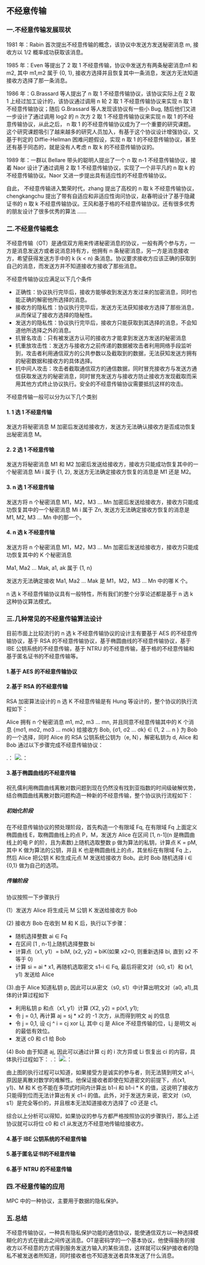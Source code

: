 ## 不经意传输

### 一.不经意传输发展现状

1981 年：Rabin 首次提出不经意传输的概念，该协议中发送方发送秘密消息 m, 接收方以 1/2 概率成功获取该消息。

1985 年：Even 等提出了 2 取 1 不经意传输，协议中发送方有两条秘密消息m1 和 m2, 其中 m1,m2 属于 {0, 1}, 接收方选择并且恢复其中一条消息，发送方无法知道接收方选择了那一条消息。

1986 年：G.Brassard 等人提出了 n 取 1 不经意传输协议，该协议实际上在 2 取 1 上经过加工设计的，该协议通过调用 n 轮 2 取 1 不经意传输协议来实现 n 取 1 不经意传输协议；随后 G.Brassard 等人发现该协议有一些小 Bug, 随后他们又进一步设计了通过调用 log2 的 n 次方 2 取 1 不经意传输协议来实现 n 取 1 的不经意传输协议，从此之后， n 取 1 的不经意传输协议成为了一个重要的研究课题。这个研究课题吸引了越来越多的研究人员加入，有基于这个协议设计增强协议，又基于判定的 Diffie-Hellman 困难问题假设，实现 n 取 1 的不经意传输协议，甚至还有基于同态的，就是没有人考虑 n 取 k 的不经意传输协议的。

1989 年：一群以 Bellare 带头的聪明人提出了一个 n 取 n-1 不经意传输协议，接着 Naor 设计了通过调用 2 取 1 不经意传输协议，实现了一个非平凡的 n 取 k 的不经意传输协议。Naor 又进一步提出具有适应性的不经意传输协议。

自此， 不经意传输进入繁荣时代，zhang 提出了高校的 n 取 k 不经意传输协议，chengkangchu 提出了带有自适应和非适应性询问协议，赵春明设计了基于隐藏证书的 n 取 k 不经意传输协议。王风和基于格的不经意传输协议。还有很多优秀的朋友设计了很多优秀的算法 ......


### 二.不经意传输概念

不经意传输（OT）是通信双方用来传递秘密消息的协议，一般有两个参与方，一方是消息发送方或者说消息持有方，他拥有 n 条秘密消息，另一方是消息接收方，希望获得发送方手中的 k (k < n) 条消息。协议要求接收方应该正确的获取到自己的消息，而发送方并不知道接收方接收了那些消息。

不经意传输协议应满足以下几个条件

- 正确性：协议执行完毕后，接收方能够收到发送方发过来的加密消息，同时也能正确的解密他所选择的消息。
- 接收方的隐私性：协议执行完毕后，发送方无法获知接收方选择了那些消息，从而保证了接收方选择的隐秘性。
- 发送方的隐私性：协议执行完毕后，接收方只能获取到其选择的消息，不会知道他所选择之外的消息。
- 抗冒名攻击：只有被发送方认可的接收方才能拿到发送方发送的秘密消息
- 抗重放攻击性：发送方与接收方之前传递的数据被攻击者利用网络手段监听到，攻击者利用通信双方的公共参数以及截取到的数据，无法获知发送方拥有的秘密数据和接收方的具体选择。
- 抗中间人攻击：攻击者截取通信双方的通信数据，同时冒充接收方与发送方通信获取发送方的秘密消息，同时冒充发送方与接收方防止接收方发现截取而采用其他方式终止协议执行。安全的不经意传输协议需要抵抗这样的攻击。

不经意传输一般可以分为以下几个类别

#### 1. 1 选 1 不经意传输

发送方将秘密消息 M 加密后发送给接收方，发送方无法确认接收方是否成功恢复出秘密消息 M。

#### 2. 2 选 1 不经意传输

发送方将秘密消息 M1 和 M2 加密后发送给接收方，接收方只能成功恢复其中的一个秘密消息 Mi i 属于 {1, 2}, 发送方无法确定接收方恢复的消息是 M1 还是 M2。

#### 3. n 选 1 不经意传输

发送方将 n 个秘密消息 M1，M2，M3 ... Mn 加密后发送给接收方，接收方只能成功恢复其中的一个秘密消息 Mi i 属于 Zn, 发送方无法确定接收方恢复的消息是 M1, M2, M3 ... Mn 中的那一个。


#### 4. n 选 k 不经意传输

发送方将 n 个秘密消息 M1，M2，M3 ... Mn 加密后发送给接收方，接收方只能成功恢复其中的 K 个秘密消息

Ma1, Ma2 ... Mak, a1, ak 属于 {1, n}

发送方无法确定接收 Ma1, Ma2 ... Mak 是 M1，M2，M3 ... Mn 中的哪 K 个。


n 选 k 不经意传输协议具有一般特性，所有我们的整个分享论述都是基于 n 选 k 这种协议算法模式。


### 三.几种常见的不经意传输算法设计

目前市面上比较流行的 n 选 k 不经意传输协议的设计主有要基于 AES 的不经意传输协议，基于 RSA 的不经意传输协议，基于椭圆曲线的不经意传输协议，基于 IBE 公钥系统的不经意传输，基于 NTRU 的不经意传输，基于格的不经意传输和基于匿名证书的不经意传输等。

#### 1.基于 AES 的不经意传输协议


#### 2.基于 RSA 的不经意传输

RSA 加密算法设计的 n 选 K 不经意传输是有 Hung 等设计的，整个协议的执行流程如下：

Alice 拥有 n 个秘密消息 m1, m2, m3 ... mn, 并且同意不经意传输其中的 K 个消息 {mσ1, mσ2, mσ3 ... mσk} 给接收方 Bob, {σ1, σ2 ... σk} ∈ {1, 2 ... n } 为 Bob 的一个选择，同时 Alice 的 RSA 公钥系统公钥为（e, N），解密私钥为 d, Alice 和 Bob 通过以下步骤完成不经意传输协议：

.： 
    ![.： 
](https://github.com/guoshijiang/cryptography/blob/master/img/rsaot.jpeg)


#### 3.基于椭圆曲线的不经意传输

祝孔儒利用椭圆曲线离散对数问题到现在仍然没有找到亚指数的时间级破解优势，结合椭圆曲线离散对数问题构造一种新的不经意传输，整个协议执行流程如下：

##### 初始化阶段

在不经意传输协议的预处理阶段，首先构造一个有限域 Fq, 在有限域 Fq 上面定义椭圆曲线 E，取椭圆曲线上的点 P，M，发送方 Alice 在区间 [1, n-1](n 是椭圆曲线上的电 P 的阶，且为素数)上随机选取整数 p 做为算法的私钥，计算点 K = pM, 其中 K 做为算法的公钥，并且 K 也是椭圆曲线上的点，其坐标在有限域 Fq 上，然后 Alice 把公钥 K 和生成元点 M 发送给接收方 Bob。此时 Bob 随机选择 i ∈ {0,1} 做为自己的选项。

##### 传输阶段
协议按照一下步骤执行

(1）发送方 Alice 将生成元 M 公钥 K 发送给接收方 Bob

(2) 接收方 Bob 在收到 M 和 K 后，执行以下步骤：

- 随机选择整数 ai ∈ Fq
- 在区间 [1 , n-1]上随机选择整数 bi
- 计算点（x1, y1）= biM, (x2, y2) = biK(如果 x2=0, 则重新选择 bi, 直到 x2 不等于 0)
- 计算 si = ai * x1, 再随机选取密文 s1-i  ∈ Fq, 最后将密文对（s0, s1）和 (x1, y1) 发送给 Alice


(3).由于 Alice 知道私钥 p, 因此可以从密文（s0, s1）中计算出明文对（a0, a1),具体的计算过程如下

- 利用私钥 p 和点（x1, y1）计算 (X2, y2) = p(x1, y1);
- 令 j = 0,1, 再计算 aj = sj * x2 的 -1 次方，从而得到明文 aj 的信息
- 令 j = 0,1, 设 cj ^ i = cj xor Lj, 其中 cj 是 Alice 不经意传输的位，Lj 是明文 aj 的最低有效位。
- 发送 c0 和 c1 给 Bob

(4) Bob 由于知道 aj, 因此可以通过计算 cj 的 i 次方异或 Li 恢复出 ci 的内容，具体执行过程如下：
.： 
    ![.： 
](https://github.com/guoshijiang/cryptography/blob/master/img/eccot4.jpeg)

由上图的执行过程可以知道，如果接受方是诚实的参与者，则无法猜到明文 a1-i, 原因是离散对数学的难解性。他保证接收者即使在知道密文的前提下，点(x1, y1)、M 和 K 也不能在多项式时间内计算出 b1-i 和 b1-i * K 的值，这说明了接收方只能得到位而无法计算出有关 c1-i 的值。此外，对于发送方来说，密文对（s0, s1）是完全等价的，并且根本无法知道接收方选择了 c0 还是 c1。

综合以上分析可以得知，如果协议的参与方都严格按照协议的步骤执行，那么上述协议就可以将位 c0 和 c1 从发送方不经意地传输给接收方。

#### 4.基于 IBE 公钥系统的不经意传输


#### 5.基于匿名证书的不经意传输


#### 6.基于 NTRU 的不经意传输



### 四.不经意传输的应用

MPC 中的一种协议，主要用于数据的隐私保护。


### 五.总结

不经意传输协议，一种具有隐私保护功能的通信协议，能使通信双方以一种选择模糊化的方式在彼此之间传送消息。OT是密码学的一个基本协议，他使得服务的接收方以不经意的方式得到服务发送方输入的某些消息，这样就可以保护接收者的隐私不被发送者所知道，同时接收者也不知道发送者具体发送了什么消息。




